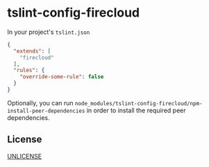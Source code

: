 # tslint-config-firecloud

In your project's `tslint.json`

```json
{
  "extends": [
    "firecloud"
  ],
  "rules": {
    "override-some-rule": false
  }
}
```

Optionally, you can run `node_modules/tslint-config-firecloud/npm-install-peer-dependencies`
in order to install the required peer dependencies.


## License

[UNLICENSE](UNLICENSE)
